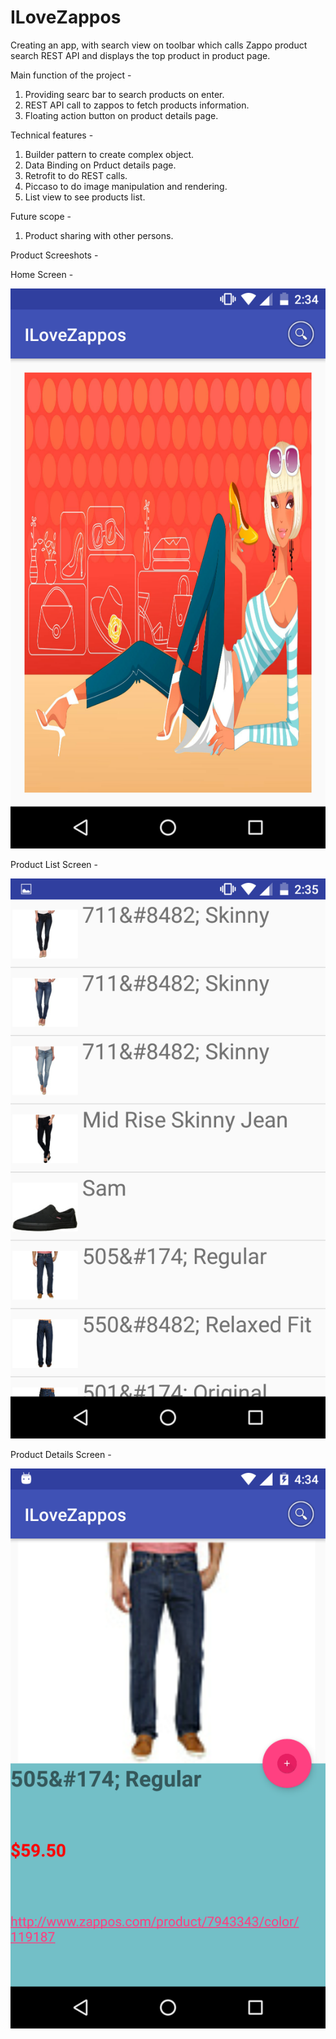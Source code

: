 # ILoveZappos

Creating an app, with search view on toolbar which calls Zappo product search REST API
and displays the top product in product page.

Main function of the project -

1. Providing searc bar to search products on enter.
2. REST API call to zappos to fetch products information.
3. Floating action button on product details page.

Technical features -

1. Builder pattern to create complex object.
2. Data Binding on Prduct details page.
3. Retrofit to do REST calls.
4. Piccaso to do image manipulation and rendering.
5. List view to see products list.


Future scope -
1. Product sharing with other persons.

Product Screeshots -

Home Screen -

![alt tag](https://raw.githubusercontent.com/raviprakashmishra/ILoveZappos/master/app/imagescreenshots/Screenshot_20170208-023444.png)

Product List Screen -

![alt tag](https://raw.githubusercontent.com/raviprakashmishra/ILoveZappos/master/app/imagescreenshots/Screenshot_20170208-023504.png)

Product Details Screen -

![alt tag](https://raw.githubusercontent.com/raviprakashmishra/ILoveZappos/master/app/imagescreenshots/Screenshot_20170208-023522.png)
